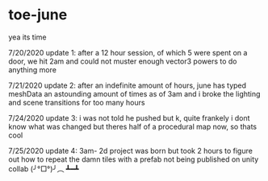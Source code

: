 # toe-june
 
yea its time

7/20/2020 update 1: after a 12 hour session, of which 5 were spent on a door, we hit 2am and could not muster enough vector3 powers to do anything more

7/21/2020 update 2: after an indefinite amount of hours, june has typed meshData an astounding amount of times as of 3am and i broke the lighting and scene transitions for too many hours

7/24/2020 update 3: i was not told he pushed but k, quite frankely i dont know what was changed but theres half of a procedural map now, so thats cool

7/25/2020 update 4: 3am- 2d project was born but took 2 hours to figure out how to repeat the damn tiles with a prefab not being published on unity collab (╯°□°)╯︵ ┻━┻
